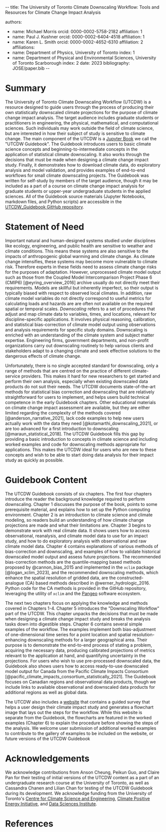--
title: The University of Toronto Climate Downscaling Workflow: Tools and Resources for Climate Change Impact Analysis

authors:
- name: Michael Morris
  orcid: 0000-0002-5758-2182
  affiliation: 1
- name: Paul J. Kushner
  orcid: 0000-0002-6404-4518
  affiliation: 1
- name: Karen L. Smith
  orcid: 0000-0002-4652-6310
  affiliation: 2
affiliations:
- name: Department of Physics, University of Toronto
  index: 1
- name: Department of Physical and Environmental Sciences, University of Toronto Scarborough
  index: 2
date: 2023
bibliography: JOSE/paper.bib
--

# Summary

The University of Toronto Climate Downscaling Workflow (UTCDW) is a resource designed to guide users through the process of producing their own statistically downscaled climate projections for the purpose of climate change impact analysis. The target audience includes graduate students or practitioners in engineering, the physical, mathematical, and computational sciences. Such individuals may work outside the field of climate science, but are interested in how their subject of study is sensitive to climate change. The main component of the UTCDW is a [Jupyter Book](https://utcdw.physics.utoronto.ca/UTCDW_Guidebook/README.html) we call the "UTCDW Guidebook". The Guidebook introduces users to basic climate science concepts and beginning-to-intermediate concepts in the application of statistical climate downscaling. It also works through the decisions that must be made when designing a climate change impact study. Finally, it demonstrates how to download climate data, do exploratory analysis and model validation, and provides examples of end-to-end workflows for small climate downscaling projects. The Guidebook was written for self-study by members of the target audience, though it may be included as a part of a course on climate change impact analysis for graduate students or upper-year undergraduate students in the applied sciences. All of the Guidebook source materials (Jupyter Notebooks, markdown files, and Python scripts) are accessible in the [UTCDW_Guidebook GitHub repository](https://github.com/mikemorris12/UTCDW_Guidebook).

# Statement of Need

Important natural and human-designed systems studied under disciplines like ecology, engineering, and public health are sensitive to weather and climate conditions. This means these systems are also sensitive to the impacts of anthropogenic global warming and climate change. As climate change intensifies, these systems may become more vulnerable to climate risk. Therefore experts in these fields need to assess climate change risks for the purposes of adaptation. However, unprocessed climate model output such as those from the Coupled Model Intercomparison Project Phase 6 (CMIP6) [@eyring_overview_2016] archive usually do not directly meet their requirements. Models are skillful but inherently imperfect, so their output is typically biased with respect to observed local climates. In addition, raw climate model variables do not directly correspond to useful metrics for calculating loads and hazards are are often not available on the required spatial or temporal scales. *Downscaling* refers to a set of procedures that adjust and map climate data to variables, times, and locations, relevant for discipline-specific applications. It involves physical reasoning, calibration, and statistical bias-correction of climate model output using observations and analysis requirements for specific study domains. Downscaling is enriched with an understanding of the climate system and subject matter expertise. Engineering firms, government departments, and non-profit organizations carry out downscaling routinely to help various clients and stakeholders adapt to a changing climate and seek effective solutions to the dangerous effects of climate change. 

Unfortunately, there is no single accepted standard for downscaling, only a range of methods that are centred on the practice of different climate-service providers. This makes it hard for new researchers to get started and perform their own analysis, especially when existing downscaled data products do not suit their needs. The UTCDW documents state-of-the-art methods for statistical bias correction and downscaling that are relatively straightforward for users to implement, and helps users build technical competence in the early Guidebook chapters. Other educational materials on climate change impact assessment are available, but they are either limited regarding the complexity of the methods covered [@anderson_narrative_2021], lack code examples to help new users actually work with the data they need [@kotamarthi_downscaling_2021], or are too advanced for a first introduction to downscaling [@maraun_statistical_2018]. The UTCDW Guidebook fills this gap by providing a basic introduction to concepts in climate science and including worked examples and code for downscaling methods appropriate for applications. This makes the UTCDW ideal for users who are new to these concepts and wish to be able to start doing data analysis for their impact study as quickly as possible.

# Guidebook Content

The UTCDW Guidebook consists of six chapters. The first four chapters introduce the reader the background knowledge required to perform downscaling. Chapter 1 discusses the purpose of the book, points to some prerequisite material, and explains how to set up the Python computing environment. Chapter 2 is an introduction to climate science and climate modeling, so readers build an understanding of how climate change projections are made and what their limitations are. Chapter 3 begins to demonstrate work with real climate data. It shows users how to access observational, reanalysis, and climate model data to use for an impact study, and how to do exploratory analysis with observational and raw climate model data. Chapter 4 contains explanations of various methods of bias-correction and downscaling, and examples of how to validate historical downscaled model output and assess future projections. The recommended bias-correction methods are the quantile-mapping based methods proposed by @cannon_bias_2015 and implemented in the ``xclim`` package [@logan_xclim_2023], and the recommended downscaling methods, which enhance the spatial resolution of gridded data, are the constructed-analogue (CA) based methods described in @werner_hydrologic_2016. Python code for the CA methods is provided in the GitHub repository, leveraging the utility of ``xclim`` and the [Pangeo](https://pangeo.io/packages.html) software ecosystem.

The next two chapters focus on applying the knowledge and methods covered in Chapters 1-4. Chapter 5 introduces the "Downscaling Workflow" part of the UTCDW. This chapter unpacks the decisions that must be made when designing a climate change impact study and breaks the analysis tasks down into digestible steps. Chapter 6 contains several simple examples of the workflow. The examples implement both bias-adjustment of one-dimensional time series for a point location and spatial resolution-enhancing downscaling methods for a larger geographical area. Their purpose is to demonstrate the end-to-end process of stating a problem, acquiring the necessary data, producing calibrated projections of metrics relevant to the application at hand, and quantifying uncertainty in the projections. For users who wish to use pre-processed downscaled data, the Guidebook also shows users how to access ready-to-use downscaled model output for Canada from the Pacific Climate Impacts Consortium [@pacific_climate_impacts_consortium_statistically_2021]. The Guidebook focuses on Canadian regions and observational data products, though we include links to available observational and downscaled data products for additional regions as well as global data. 

The UTCDW also includes a [website](https://utcdw.physics.utoronto.ca/) that contains a guided survey that helps a user design their climate impact study and generates a flowchart image that lays out the steps for the workflow. While this website is separate from the Guidebook, the flowcharts are featured in the worked examples (Chapter 6) to explain the procedure before showing the steps of the analysis. We welcome user submission of additional worked examples to contribute to the gallery of examples to be included on the website, or future versions of the UTCDW Guidebook

# Acknowledgements

We acknowledge contributions from Anson Cheung, Peikun Guo, and Claire Pan for their testing of initial versions of the UTCDW content as a part of an undergraduate research course at the University of Toronto, as well as Cassandra Chanen and Lilian Chan for testing of the UTCDW Guidebook during its development. We acknowledge funding from the University of Toronto's [Centre for Climate Science and Engineering](https://uoftcse.ca/), [Climate Positive Energy Initiative](https://cpe.utoronto.ca/), and [Data Sciences Institute](https://datasciences.utoronto.ca/).

# References